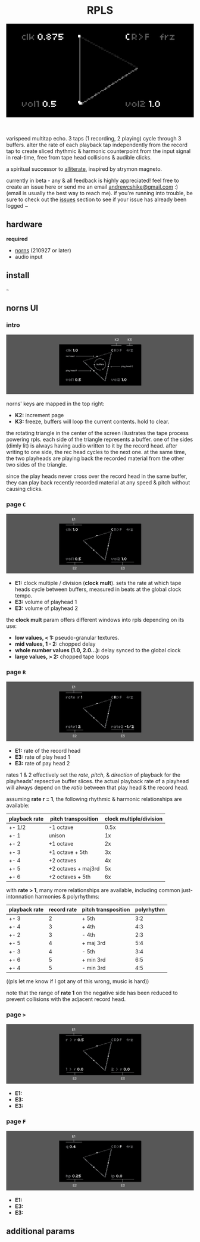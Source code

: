 <h1 align="center">RPLS</h1>
<p align="center">
  <img src="https://raw.githubusercontent.com/andr-ew/rpls/v1/lib/doc/img/rpls.gif" alt="rpls screen animated gif. a triangle rotates on a black screen with dots represending tapeheads running across each edge of the triangle. the rpls main UI components surround the triangle, params: clk, vol1, vol2"/>
</p>
<br>

varispeed multitap echo. 3 taps (1 recording, 2 playing) cycle through 3 buffers. alter the rate of each playback tap independently from the record tap to create sliced rhythmic & harmonic counterpoint from the input signal in real-time, free from tape head collisions & audible clicks.

a spiritual successor to [alliterate](https://github.com/andr-ew/prosody#alliterate), inspired by strymon magneto.

currently in beta - any & all feedback is highly appreciated! feel free to create an issue here or send me an email andrewcshike@gmail.com :) (email is usually the best way to reach me). if you're running into trouble, be sure to check out the [issues](https://github.com/andr-ew/ndls/issues) section to see if your issue has already been logged ~

## hardware

**required**

- [norns](https://github.com/p3r7/awesome-monome-norns) (210927 or later)
- audio input

## install

```
~
```

## norns UI

### intro

![the triangle at the center of the rpls script. 3 dots on the edges are labelled 'rec head', 'play head 1', 'play head 2'. the rotating edges of the triangle are labelled 'buffers'. K2 & K3 are labelled](/lib/doc/img/rpls-02.png)

norns' keys are mapped in the top right:

- **K2:** increment page
- **K3:** freeze, buffers will loop the current contents. hold to clear.

the rotating triangle in the center of the screen illustrates the tape process powering rpls. each side of the triangle represents a buffer. one of the sides (dimly lit) is always having audio written to it by the record head. after writing to one side, the rec head cycles to the next one. at the same time, the two playheads are playing back the recorded material from the other two sides of the triangle. 

since the play heads never cross over the record head in the same buffer, they can play back recently recorded material at any speed & pitch without causing clicks.

### page `C`

![page C of rpls, E1-3 are labelled](/lib/doc/img/rpls-01.png)

- **E1:** clock multiple / division (**clock mult**). sets the rate at which tape heads cycle between buffers, measured in beats at the global clock tempo.
- **E3:** volume of playhead 1
- **E3:** volume of playhead 2

the **clock mult** param offers different windows into rpls depending on its use:
  - **low values, < 1:** pseudo-granular textures.
  - **mid values, 1 - 2:** chopped delay
  - **whole number values (1.0, 2.0...):** delay synced to the global clock
  - **large values, > 2:** chopped tape loops

### page `R`

![page R of rpls, E1-3 are labelled](/lib/doc/img/rpls-03.png)

- **E1:** rate of the record head
- **E3:** rate of play head 1
- **E3:** rate of pay head 2

rates 1 & 2 effectively set the _rate_, _pitch_, & _direction_ of playback for the playheads' repsective buffer slices. the actual playback rate of a playhead will always depend on the _ratio_ between that play head & the record head.

assuming **rate r = 1**, the following rhythmic & harmonic relationships are available:

| playback rate | pitch transposition | clock multiple/division |
| ---           | ---                 | ---                     |
| +- 1/2        | -1 octave           | 0.5x                    |
| +- 1          | unison              | 1x                      |
| +- 2          | +1 octave           | 2x                      |
| +- 3          | +1 octave + 5th     | 3x                      |
| +- 4          | +2 octaves          | 4x                      |
| +- 5          | +2 octaves + maj3rd | 5x                      |
| +- 6          | +2 octaves + 5th    | 6x                      |

with **rate > 1**, many more relationships are available, including common just-intonnation harmonies & polyrhythms:

| playback rate | record rate | pitch transposition | polyrhythm |
| ---           | ---         | ---                 | ---        |
| +- 3          | 2           | + 5th               | 3:2        |
| +- 4          | 3           | + 4th               | 4:3        |
| +- 2          | 3           | - 4th               | 2:3        |
| +- 5          | 4           | + maj 3rd           | 5:4        |
| +- 3          | 4           | - 5th               | 3:4        |
| +- 6          | 5           | + min 3rd           | 6:5        |
| +- 4          | 5           | - min 3rd           | 4:5        |

((pls let me know if I got any of this wrong, music is hard))

note that the range of **rate 1** on the negative side has been reduced to prevent collisions with the adjacent record head. 

### page `>`

![page > of rpls, E1-3 are labelled](/lib/doc/img/rpls-04.png)

- **E1:**
- **E3:**
- **E3:**

### page `F`

![page F of rpls, E1-3 are labelled](/lib/doc/img/rpls-05.png)

- **E1:**
- **E3:**
- **E3:**

## additional params
